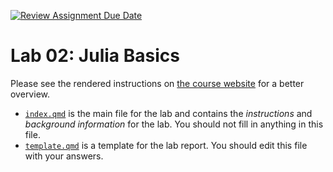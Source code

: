 [![Review Assignment Due Date](https://classroom.github.com/assets/deadline-readme-button-24ddc0f5d75046c5622901739e7c5dd533143b0c8e959d652212380cedb1ea36.svg)](https://classroom.github.com/a/Lnb2toDr)
# Lab 02: Julia Basics

Please see the rendered instructions on [the course website](https://ceve-421-521.github.io/labs/lab-01/) for a better overview.

- [`index.qmd`](index.qmd) is the main file for the lab and contains the *instructions* and *background information* for the lab. You should not fill in anything in this file.
- [`template.qmd`](template.qmd) is a template for the lab report. You should edit this file with your answers.
